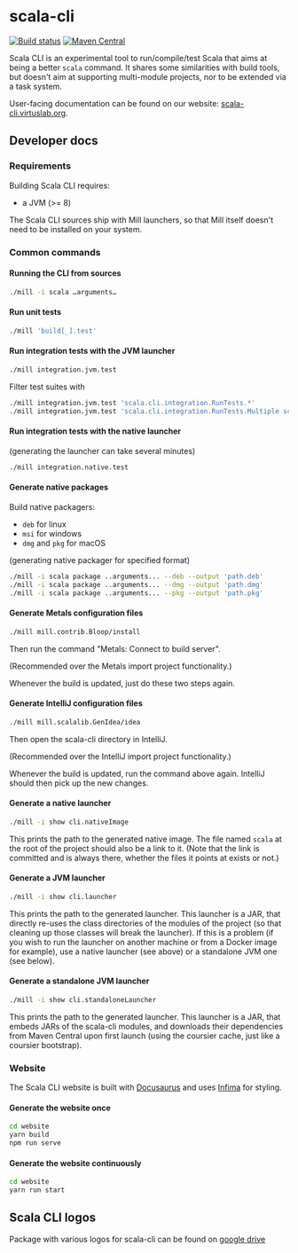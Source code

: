 
# scala-cli

[![Build status](https://github.com/VirtusLab/scala-cli/workflows/CI/badge.svg)](https://github.com/VirtusLab/scala-ci/actions?query=workflow%3ACI)
[![Maven Central](https://img.shields.io/maven-central/v/org.virtuslab.scala-cli/cli_2.12.svg)](https://maven-badges.herokuapp.com/maven-central/org.virtuslab.scala-cli/cli_2.12)

Scala CLI is an experimental tool to run/compile/test Scala that aims at being a better `scala` command. It shares some similarities with build tools, but doesn't aim at supporting multi-module projects, nor to be extended via a task system.

User-facing documentation can be found on our website: [scala-cli.virtuslab.org](https://scala-cli.virtuslab.org/).

## Developer docs

### Requirements

Building Scala CLI requires:
- a JVM (>= 8)

The Scala CLI sources ship with Mill launchers, so that Mill itself doesn't need to be installed on your system.

### Common commands

#### Running the CLI from sources

```bash
./mill -i scala …arguments…
```

#### Run unit tests

```bash
./mill 'build[_].test'
```

#### Run integration tests with the JVM launcher

```bash
./mill integration.jvm.test
```

Filter test suites with
```bash
./mill integration.jvm.test 'scala.cli.integration.RunTests.*'
./mill integration.jvm.test 'scala.cli.integration.RunTests.Multiple scripts'
```

#### Run integration tests with the native launcher

(generating the launcher can take several minutes)

```bash
./mill integration.native.test
```

#### Generate native packages

Build native packagers:
* `deb` for linux
* `msi` for windows
* `dmg` and `pkg` for macOS

(generating native packager for specified format)
```bash
./mill -i scala package ..arguments... --deb --output 'path.deb'
./mill -i scala package ..arguments... --dmg --output 'path.dmg'
./mill -i scala package ..arguments... --pkg --output 'path.pkg'
```

#### Generate Metals configuration files

```bash
./mill mill.contrib.Bloop/install
```

Then run the command "Metals: Connect to build server".

(Recommended over the Metals import project functionality.)

Whenever the build is updated, just do these two steps again.

#### Generate IntelliJ configuration files

```bash
./mill mill.scalalib.GenIdea/idea
```

Then open the scala-cli directory in IntelliJ.

(Recommended over the IntelliJ import project functionality.)

Whenever the build is updated, run the command above again. IntelliJ
should then pick up the new changes.

#### Generate a native launcher

```bash
./mill -i show cli.nativeImage
```

This prints the path to the generated native image.
The file named `scala` at the root of the project should also
be a link to it. (Note that the link is committed and is always there,
whether the files it points at exists or not.)

#### Generate a JVM launcher

```bash
./mill -i show cli.launcher
```

This prints the path to the generated launcher. This launcher is a JAR,
that directly re-uses the class directories of the modules of the project
(so that cleaning up those classes will break the launcher). If this is a
problem (if you wish to run the launcher on another machine or from a
Docker image for example), use a native launcher (see above) or a standalone
JVM one (see below).

#### Generate a standalone JVM launcher

```bash
./mill -i show cli.standaloneLauncher
```

This prints the path to the generated launcher. This launcher is a JAR,
that embeds JARs of the scala-cli modules, and downloads their dependencies
from Maven Central upon first launch (using the coursier cache, just like
a coursier bootstrap).

### Website 

The Scala CLI website is built with [Docusaurus](https://v1.docusaurus.io/en/) and uses [Infima](https://infima.dev/docs/layout/spacing) for styling. 

#### Generate the website once

```bash
cd website
yarn build
npm run serve
```

#### Generate the website continuously

```bash
cd website
yarn run start
```

## Scala CLI logos

Package with various logos for scala-cli can be found on [google drive](https://drive.google.com/drive/u/1/folders/1M6JeQXmO4DTBeRBKAFJ5HH2p_hbfQnqS)